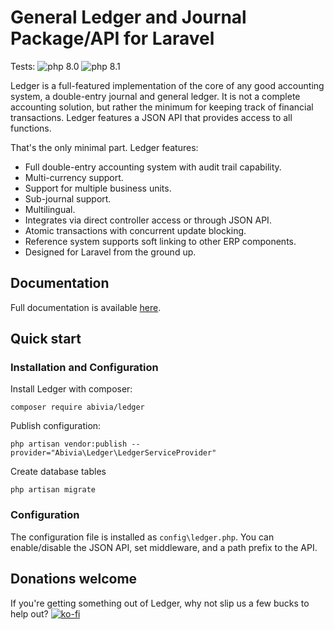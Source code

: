 # General Ledger and Journal Package/API for Laravel

Tests: ![php 8.0](https://github.com/abivia/ledger/actions/workflows/php80.yml/badge.svg) ![php 8.1](https://github.com/abivia/ledger/actions/workflows/php81.yml/badge.svg)

Ledger is a full-featured implementation of the core of any good accounting system, a double-entry
journal and general ledger. It is not a complete accounting solution, but rather the minimum for
keeping track of financial transactions. Ledger features a JSON API that provides access to all
functions.

That's the only minimal part. Ledger features:

- Full double-entry accounting system with audit trail capability.
- Multi-currency support.
- Support for multiple business units.
- Sub-journal support.
- Multilingual.
- Integrates via direct controller access or through JSON API.
- Atomic transactions with concurrent update blocking.
- Reference system supports soft linking to other ERP components.
- Designed for Laravel from the ground up.

## Documentation

Full documentation is available [here](https://ledger.abivia.com/).

## Quick start

### Installation and Configuration

Install Ledger with composer:

`composer require abivia/ledger`

Publish configuration:

`php artisan vendor:publish --provider="Abivia\Ledger\LedgerServiceProvider"`

Create database tables

`php artisan migrate`

### Configuration

The configuration file is installed as `config\ledger.php`. You can enable/disable the 
JSON API, set middleware, and a path prefix to the API.

## Donations welcome

If you're getting something out of Ledger, why not slip us a few bucks to help out?
[![ko-fi](https://ko-fi.com/img/githubbutton_sm.svg)](https://ko-fi.com/P5P47JJXZ)
